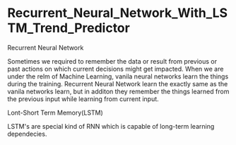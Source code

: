 # Recurrent_Neural_Network_With_LSTM_Trend_Predictor


Recurrent Neural Network


Sometimes we required to remember the data or result from previous or past
actions on which current decisions might get impacted. When we are under the relm
of Machine Learning, vanila neural networks learn the things during the training.
Recurrent Neural Network learn the exactly same as the vanila networks learn, but in additon
they remember the things learned from the previous input while learning from current input.

Lont-Short Term Memory(LSTM)


LSTM's are special kind of RNN which is capable of long-term learning dependecies.
